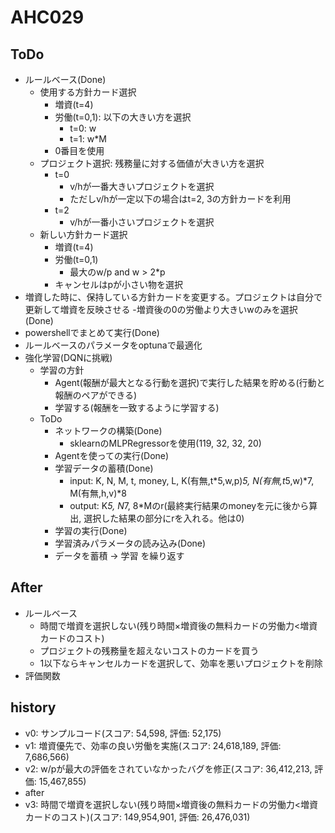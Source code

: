 # AHC029

## ToDo

- ルールベース(Done)
  - 使用する方針カード選択
    - 増資(t=4)
    - 労働(t=0,1): 以下の大きい方を選択
      - t=0: w
      - t=1: w*M
    - 0番目を使用
  - プロジェクト選択: 残務量に対する価値が大きい方を選択
    - t=0
      - v/hが一番大きいプロジェクトを選択
      - ただしv/hが一定以下の場合はt=2, 3の方針カードを利用
    - t=2
      - v/hが一番小さいプロジェクトを選択
  - 新しい方針カード選択
    - 増資(t=4)
    - 労働(t=0,1)
      - 最大のw/p and w > 2*p
    - キャンセルはpが小さい物を選択
- 増資した時に、保持している方針カードを変更する。プロジェクトは自分で更新して増資を反映させる
-増資後の0の労働より大きいwのみを選択(Done)
- powershellでまとめて実行(Done)
- ルールベースのパラメータをoptunaで最適化
- 強化学習(DQNに挑戦)
  - 学習の方針
    - Agent(報酬が最大となる行動を選択)で実行した結果を貯める(行動と報酬のペアができる)
    - 学習する(報酬を一致するように学習する)
  - ToDo
    - ネットワークの構築(Done)
      - sklearnのMLPRegressorを使用(119, 32, 32, 20)
    - Agentを使っての実行(Done)
    - 学習データの蓄積(Done)
      - input: K, N, M, t, money, L, K(有無,t*5,w,p)*5, N(有無,t*5,w)*7, M(有無,h,v)*8
      - output: K*5, N*7, 8*Mのr(最終実行結果のmoneyを元に後から算出, 選択した結果の部分にrを入れる。他は0)
    - 学習の実行(Done)
    - 学習済みパラメータの読み込み(Done)
    - データを蓄積 -> 学習 を繰り返す

## After

- ルールベース
  - 時間で増資を選択しない(残り時間×増資後の無料カードの労働力<増資カードのコスト)
  - プロジェクトの残務量を超えないコストのカードを買う
  - 1以下ならキャンセルカードを選択して、効率を悪いプロジェクトを削除
- 評価関数

## history

- v0: サンプルコード(スコア: 54,598, 評価: 52,175)
- v1: 増資優先で、効率の良い労働を実施(スコア: 24,618,189, 評価: 7,686,566)
- v2: w/pが最大の評価をされていなかったバグを修正(スコア: 36,412,213, 評価: 15,467,855)
- after
- v3: 時間で増資を選択しない(残り時間×増資後の無料カードの労働力<増資カードのコスト)(スコア: 149,954,901, 評価: 26,476,031)
